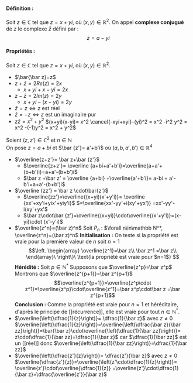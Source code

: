 #### Définition : 
Soit $z\in\mathbb C$ tel que $z=x+yi$, où $(x,y)\in\mathbb R^2$.
On appel **complexe conjugué** de $z$ le complexe $\bar z$ défini par : $$\bar z=a-yi$$
#### Propriétés :
Soit $z\in\mathbb C$ tel que $z=x+yi$, où $(x,y)\in\mathbb R^2$.
- $\bar{\bar z}=z$ 
- $z+\bar z = 2Re(z) = 2x$
	- $x+yi+x-yi = 2x$ 
- $z-\bar z = 2Im(z) = 2y$
	-  $x+yi-(x-yi) = 2y$ 
- $\bar z = z \iff z$ est réel
-  $\bar z = -z \iff z$ est un imaginaire pur
- $z\bar z = x^2 +y^2$ 
	 $(x+yi)(x-yi)= x^2 \cancel{-xyi+xyi}-(yi)^2 = x^2 -i^2 y^2 = x^2 -(-1)y^2 = x^2 + y^2$ 

Soient $(z,z')\in\mathbb C^2$ et $n\in\mathbb N$  
On pose $z=a+bi$ et $\bar {z'}= a'+b'i$ où $(a,b,a',b')\in\mathbb R^4$ 

- $\overline{z+z'}= \bar z+\bar {z'}$ 
	- $\overline{z+z'}= \overline {a+bi+a'+b'i}=\overline{a+a'+(b+b')i}=a+a'-(b+b')i$ 
	- $\bar z +\bar z' = \overline {a+bi} +\overline{a'+b'i}= a-bi + a'-b'i=a+a'-(b+b')i$ 
- $\overline {zz'} = \bar z \cdot\bar{z'}$ 	 
	- $\overline{zz'}=\overline{(x+yi)(x'+y'i)}= \overline {xx'+xy'i+yix'+yiy'i}$
	 $=\overline{xx'-yy'+i(xy'+yx')} =xx'-yy'-i(xy'+yx'$
	- $\bar z\cdot\bar {z'}=\overline{(x+yi)}\cdot\overline{(x'+y'i)}=(x-yi)\cdot (x'-y'i)$   
- $\overline{z^n}=(\bar z)^n$ 
	Soit $P_n$ : $\forall n\in\mathbb N^*, \overline{z^n}=(\bar z)^n$ 
	**Initialisation :**
		On teste si la propriété est vraie pour la première valeur de $n$ soit $n=1$ $$\left.
		\begin{array}
		\overline{z^1}=\bar z\\
		\bar z^1 =\bar z\\
		\end{array}\
		\right\}\
		\text{la propriété est vraie pour $n=1$} 
		$$
	**Hérédité :** 
		Soit $p\in\mathbb N^*$ 
		Supposons que $\overline{z^p}=\bar z^p$ 
		Montrons que $\overline{z^{p+1}}=\bar z^{p+1}$ $$\overline{z^{p+1}}=\overline{z^p\cdot z^1}=\overline{z^p}\cdot\overline{z^1}=\bar z^p\cdot\bar z =\bar z^{p+1}$$
	**Conclusion :**
		Comme la propriété est vraie pour $n=1$ et héréditaire, d'après le principe de [[récurrence]], elle est vraie pour tout $n\in\mathbb N^*$. 
- $\overline{\left(\dfrac{1}{z}\right)}= \dfrac{1}{\bar z}$  avec $z\ne 0$ 
	$\overline{\left(\dfrac{1}{z}\right)}=\overline{\left(\dfrac{\bar z}{\bar zz}\right)}=\bar{\bar z}\cdot\overline{\left(\dfrac{1}{\bar zz}\right)}= z\cdot\dfrac{1}{\bar zz}=\dfrac{1}{\bar z}$ car $\dfrac{1}{\bar zz}$ est un [[réel]] donc $\overline{\left(\dfrac{1}{\bar zz}\right)}=\dfrac{1}{\bar zz}$ 
- $\overline{\left(\dfrac{z'}{z}\right)}= \dfrac{z'}{\bar z}$  avec $z\ne 0$ 
	$\overline{\dfrac{z'}{z}}=\overline{\left(z'\cdot\dfrac{1}{z}\right)}= \overline{z'}\cdot\overline{\dfrac{1}{z}} =\overline{z'}\cdot\dfrac{1}{\bar z}=\dfrac{\overline{z'}}{\bar z}$ 